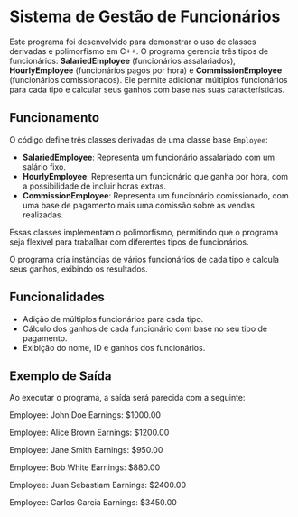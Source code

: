 # Sistema de Gestão de Funcionários

Este programa foi desenvolvido para demonstrar o uso de classes derivadas e polimorfismo em C++. O programa gerencia três tipos de funcionários: **SalariedEmployee** (funcionários assalariados), **HourlyEmployee** (funcionários pagos por hora) e **CommissionEmployee** (funcionários comissionados). Ele permite adicionar múltiplos funcionários para cada tipo e calcular seus ganhos com base nas suas características.

## Funcionamento

O código define três classes derivadas de uma classe base `Employee`:
- **SalariedEmployee**: Representa um funcionário assalariado com um salário fixo.
- **HourlyEmployee**: Representa um funcionário que ganha por hora, com a possibilidade de incluir horas extras.
- **CommissionEmployee**: Representa um funcionário comissionado, com uma base de pagamento mais uma comissão sobre as vendas realizadas.

Essas classes implementam o polimorfismo, permitindo que o programa seja flexível para trabalhar com diferentes tipos de funcionários.

O programa cria instâncias de vários funcionários de cada tipo e calcula seus ganhos, exibindo os resultados.

## Funcionalidades

- Adição de múltiplos funcionários para cada tipo.
- Cálculo dos ganhos de cada funcionário com base no seu tipo de pagamento.
- Exibição do nome, ID e ganhos dos funcionários.

## Exemplo de Saída

Ao executar o programa, a saída será parecida com a seguinte:

Employee: John Doe Earnings: $1000.00

Employee: Alice Brown Earnings: $1200.00

Employee: Jane Smith Earnings: $950.00

Employee: Bob White Earnings: $880.00

Employee: Juan Sebastiam Earnings: $2400.00

Employee: Carlos Garcia Earnings: $3450.00
